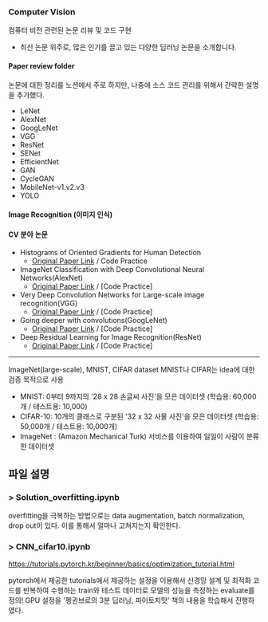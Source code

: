### Computer Vision

컴퓨터 비전 관련된 논문 리뷰 및 코드 구현
* 최신 논문 위주로, 많은 인기를 끌고 있는 다양한 딥러닝 논문을 소개합니다.

#### Paper review folder

논문에 대한 정리를 노션에서 주로 하지만, 나중에 소스 코드 관리를 위해서 간략한 설명을 추가했다.
- LeNet
- AlexNet
- GoogLeNet
- VGG
- ResNet
- SENet
- EfficientNet
- GAN
- CycleGAN
- MobileNet-v1.v2.v3
- YOLO

#### Image Recognition (이미지 인식)

#### CV 분야 논문
* Histograms of Oriented Gradients for Human Detection
    * [Original Paper Link](https://ieeexplore.ieee.org/stamp/stamp.jsp?arnumber=1467360&tag=1) / Code Practice
* ImageNet Classification with Deep Convolutional Neural Networks(AlexNet)
    * [Original Paper Link](https://proceedings.neurips.cc/paper/2012/file/c399862d3b9d6b76c8436e924a68c45b-Paper.pdf) / [Code Practice]
* Very Deep Convolution Networks for Large-scale image recognition(VGG)
    * [Original Paper Link](https://arxiv.org/pdf/1409.1556.pdf%20http://arxiv.org/abs/1409.1556.pdf) / [Code Practice]
* Going deeper with convolutions(GoogLeNet)
    * [Original Paper Link](https://arxiv.org/pdf/1409.4842.pdf) / [Code Practice]
* Deep Residual Learning for Image Recognition(ResNet)
    * [Original Paper Link](https://arxiv.org/pdf/1512.03385.pdf) / [Code Practice]

-----
ImageNet(large-scale), MNIST, CIFAR dataset
MNIST나 CIFAR는 idea에 대한 검증 목적으로 사용
- MNIST: 0부터 9까지의 '28 x 28 손글씨 사진'을 모은 데이터셋 (학습용: 60,000개 / 테스트용: 10,000)
- CIFAR-10: 10개의 클래스로 구분된 '32 x 32 사물 사진'을 모은 데이터셋 (학습용: 50,000개 / 테스트용: 10,000개)
- ImageNet : (Amazon Mechanical Turk) 서비스를 이용하여 일일이 사람이 분류한 데이터셋


## 파일 설명
### > Solution_overfitting.ipynb
overfitting을 극복하는 방법으로는 data augmentation, batch normalization, drop out이 있다. 이를 통해서 얼마나 고쳐지는지 확인한다.

### > CNN_cifar10.ipynb
https://tutorials.pytorch.kr/beginner/basics/optimization_tutorial.html

pytorch에서 제공한 tutorials에서 제공하는 설정을 이용해서 신경망 설계 및 최적화 코드를 반복하여 수행하는 train와 테스트 데이터로 모델의 성능을 측정하는 evaluate를 정의!
GPU 설정을 '펭귄브로의 3분 딥러닝, 파이토치맛' 책의 내용을 학습해서 진행하였다.
